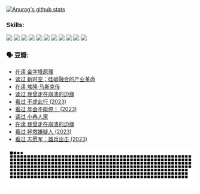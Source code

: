 
[![Anurag's github stats](https://github-readme-stats.vercel.app/api?username=w940853815)](https://github.com/anuraghazra/github-readme-stats)

### Skills:

<code><img height="32" src="https://cdn.jsdelivr.net/npm/simple-icons@v5/icons/python.svg"></code>
<code><img height="32" src="https://cdn.jsdelivr.net/npm/simple-icons@v5/icons/javascript.svg"></code>
<code><img height="32" src="https://cdn.jsdelivr.net/npm/simple-icons@v5/icons/django.svg"></code>
<code><img height="32" src="https://cdn.jsdelivr.net/npm/simple-icons@v5/icons/flask.svg"></code>
<code><img height="32" src="https://cdn.jsdelivr.net/npm/simple-icons@v5/icons/vuetify.svg"></code>
<code><img height="32" src="https://cdn.jsdelivr.net/npm/simple-icons@v5/icons/git.svg"></code>
<code><img height="32" src="https://cdn.jsdelivr.net/npm/simple-icons@v5/icons/docker.svg"></code>
<code><img height="32" src="https://cdn.jsdelivr.net/npm/simple-icons@v5/icons/postgresql.svg"></code>
<code><img height="32" src="https://cdn.jsdelivr.net/npm/simple-icons@v5/icons/elasticsearch.svg"></code>
<code><img height="32" src="https://cdn.jsdelivr.net/npm/simple-icons@v5/icons/macos.svg"></code>
<code><img height="32" src="https://cdn.jsdelivr.net/npm/simple-icons@v5/icons/linux.svg"></code>

### 🗣 豆瓣:

<!-- DOUBAN-ACTIVITIES:START -->
- [在读 金字塔原理](https://www.douban.com/people/136069238/status/4507497587/?_i=06695962)
- [读过 新时空：硅碳融合的产业革命](https://www.douban.com/people/136069238/status/4506659177/?_i=06695962)
- [在读 埃隆·马斯克传](https://www.douban.com/people/136069238/status/4500417190/?_i=06695962)
- [读过 我曾走在崩溃的边缘](https://www.douban.com/people/136069238/status/4500416754/?_i=06695962)
- [看过 不虚此行‎ (2023)](https://www.douban.com/people/136069238/status/4499973052/?_i=06695962)
- [看过 年会不能停！‎ (2023)](https://www.douban.com/people/136069238/status/4498582002/?_i=06695962)
- [读过 小巷人家](https://www.douban.com/people/136069238/status/4489290935/?_i=06695962)
- [在读 我曾走在崩溃的边缘](https://www.douban.com/people/136069238/status/4489290559/?_i=06695962)
- [看过 拯救嫌疑人‎ (2023)](https://www.douban.com/people/136069238/status/4477421513/?_i=06695962)
- [看过 志愿军：雄兵出击‎ (2023)](https://www.douban.com/people/136069238/status/4465247367/?_i=06695962)
<!-- DOUBAN-ACTIVITIES:END -->


![Snake animation](https://raw.githubusercontent.com/w940853815/w940853815/output/github-contribution-grid-snake.svg)

<!--
**w940853815/w940853815** is a ✨ _special_ ✨ repository because its `README.md` (this file) appears on your GitHub profile.

Here are some ideas to get you started:

- 🔭 I’m currently working on ...
- 🌱 I’m currently learning ...
- 👯 I’m looking to collaborate on ...
- 🤔 I’m looking for help with ...
- 💬 Ask me about ...
- 📫 How to reach me: ...
- 😄 Pronouns: ...
- ⚡ Fun fact: ...
-->
